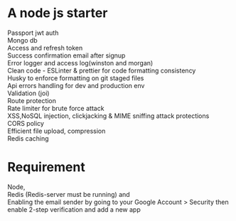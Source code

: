 # A node js starter

Passport jwt auth<br>
Mongo db<br>
Access and refresh token<br>
Success confirmation email after signup<br>
Error logger and access log(winston and morgan)<br>
Clean code - ESLinter & prettier for code formatting consistency<br>
Husky to enforce formatting on git staged files <br>
Api errors handling for dev and production env<br>
Validation (joi)<br>
Route protection<br>
Rate limiter for brute force attack<br>
XSS,NoSQL injection, clickjacking & MIME sniffing attack protections<br>
CORS policy<br>
Efficient file upload, compression<br>
Redis caching <be>

# Requirement
Node,<br>
Redis (Redis-server must be running) and <br>
Enabling the email sender by going to your Google Account > Security then enable 2-step verification and add a new app
